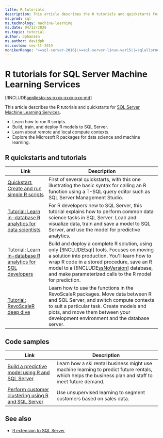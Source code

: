 ```yaml
---
title: R tutorials
description: This article describes the R tutorials and quickstarts for SQL Server Machine Learning Services.
ms.prod: sql
ms.technology: machine-learning
ms.date: 04/13/2020  
ms.topic: tutorial
author: dphansen
ms.author: davidph
ms.custom: seo-lt-2019
monikerRange: ">=sql-server-2016||>=sql-server-linux-ver15||=sqlallproducts-allversions"
---
```

# R tutorials for SQL Server Machine Learning Services
[!INCLUDE[appliesto-ss-xxxx-xxxx-xxx-md](../../includes/appliesto-ss-xxxx-xxxx-xxx-md.md)]

This article describes the R tutorials and quickstarts for [SQL Server Machine Learning Services](../what-is-sql-server-machine-learning.md).

+ Learn how to run R scripts.
+ Build, train, and deploy R models to SQL Server.
+ Learn about remote and local compute contexts.
+ Explore the Microsoft R  packages for data science and machine learning.

<a name="bkmk_sqltutorials"></a>

## R quickstarts and tutorials

| Link | Description |
|------|-------------|
| [Quickstart: Create and run simple R scripts](quickstart-r-create-script.md) | First of several quickstarts, with this one illustrating the basic syntax for calling an R function using a T-SQL query editor such as SQL Server Management Studio. |
| [Tutorial: Learn in-database R analytics for data scientists](../tutorials/walkthrough-data-science-end-to-end-walkthrough.md) | For R developers new to SQL Server, this tutorial explains how to perform common data science tasks in SQL Server. Load and visualize data, train and save a model to SQL Server, and use the model for predictive analytics. |
| [Tutorial: Learn in-database R analytics for SQL developers](../tutorials/sqldev-in-database-r-for-sql-developers.md) | Build and deploy a complete R solution, using only [!INCLUDE[tsql](../../includes/tsql-md.md)] tools. Focuses on moving a solution into production. You'll learn how to wrap R code in a stored procedure, save an R model to a [!INCLUDE[ssNoVersion](../../includes/ssnoversion-md.md)] database, and make parameterized calls to the R model for prediction. |
| [Tutorial: RevoScaleR deep dive](deepdive-data-science-deep-dive-using-the-revoscaler-packages.md) | Learn how to use the functions in the RevoScaleR packages. Move data between R and SQL Server, and switch compute contexts to suit a particular task. Create models and plots, and move them between your development environment and the database server. |

<a name ="bkmk_samples"></a>

## Code samples

| Link | Description |
|------|-------------|
| [Build a predictive model using R and SQL Server](https://microsoft.github.io/sql-ml-tutorials/R/rentalprediction) | Learn how a ski rental business might use machine learning to predict future rentals, which helps the business plan and staff to meet future demand. |
| [Perform customer clustering using R and SQL Server](https://microsoft.github.io/sql-ml-tutorials/R/customerclustering/) | Use unsupervised learning to segment customers based on sales data. |

## See also

+ [R extension to SQL Server](../concepts/extension-r.md)
